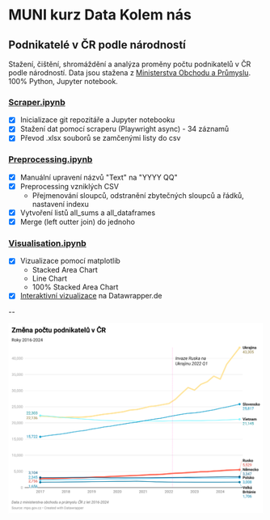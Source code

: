 # MUNI kurz Data Kolem nás  
## Podnikatelé v ČR podle národností  
  
Stažení, čištění, shromáždění a analýza proměny počtu podnikatelů v ČR podle národností. Data jsou stažena z [Ministerstva Obchodu a Průmyslu](https://mpo.gov.cz/cz/podnikani/zivnostenske-podnikani/statisticke-udaje-o-podnikatelich/pocty-podnikatelu-dle-obcanstvi-podnikajicich-v-ceske-republice--151024/). 100% Python, Jupyter notebook.  
  
### [Scraper.ipynb](Scraper.ipynb)  
- [x] Inicializace git repozitáře a Jupyter notebooku  
- [x] Stažení dat pomocí scraperu (Playwright async) - 34 záznamů  
- [x] Převod .xlsx souborů se zamčenými listy do csv  

### [Preprocessing.ipynb](Preprocessing.ipynb)
- [x] Manuální upravení názvů "Text" na "YYYY QQ"  
- [x] Preprocessing vzniklých CSV
    - Přejmenování sloupců, odstranění zbytečných sloupců a řádků, nastavení indexu
- [x] Vytvoření listů all_sums a all_dataframes  
- [x] Merge (left outter join) do jednoho  

### [Visualisation.ipynb](Visualisation.ipynb)
- [x] Vizualizace pomocí matplotlib
    - Stacked Area Chart
    - Line Chart
    - 100% Stacked Area Chart
- [x] [Interaktivní vizualizace](https://datawrapper.dwcdn.net/9vA7d/1/) na Datawrapper.de
  
--

![Změna počtu podnikatelů v ČR mezi lety 2016 a 2024](datawrapper-export.png)